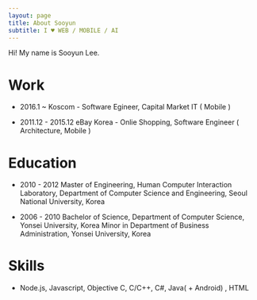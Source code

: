 ```yaml
---
layout: page
title: About Sooyun
subtitle: I ♥ WEB / MOBILE / AI
---
```


Hi! My name is Sooyun Lee. 

# Work
- 2016.1 ~ Koscom - Software Egineer, Capital Market IT ( Mobile ) 

- 2011.12 - 2015.12 eBay Korea - Onlie Shopping, Software Engineer ( Architecture, Mobile ) 

# Education
- 2010 - 2012  Master of Engineering, Human Computer Interaction Laboratory, Department of Computer Science and Engineering, Seoul National University, Korea

- 2006 - 2010  Bachelor of Science, Department of Computer Science, Yonsei University, Korea
  Minor in Department of Business Administration, Yonsei University, Korea


# Skills
- Node.js, Javascript, Objective C, C/C++, C#, Java( + Android) , HTML



